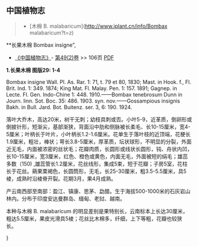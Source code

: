 
## 中国植物志

> * [木棉  B.  malabaricum](http://www.iplant.cn/info/Bombax malabaricum?t=z)

**长果木棉 Bombax insigne",

* [《中国植物志》](http://www.iplant.cn/frps)- [第49(2)卷](http://www.iplant.cn/frps/vol/49(2)) >> 106页 [PDF](http://www.iplant.cn/frps/pdf/49(2)/106.PDF)

**1.长果木棉 图版29: 1-4**

Bombax insigne Wall. Pl. As. Rar. 1: 71, t. 79 et 80, 1830; Mast. in Hook. f., Fl. Brit. Ind. 1: 349. 1874; King Mat. Fl. Malay. Pen. 1: 157. 1891; Gagnep. in Lecte. Fl. Gen. Indo-Chine 1: 448. 1910.——Bombax tenebrosum Dunn in Journ. linn. Sot. Boc. 35: 486. 1903. syn. nov.——Gossampious insignis Bakh. in Bull. Jard. Bot. Buitenz. ser. 3, 6: 190. 1924.

落叶大乔木，高达20米，树干无刺；幼枝具刺或否。小叶5-9，近革质，倒卵形或倒披针形，短渐尖，基部渐狭，背面沿中肋和侧脉被长柔毛、长10-15厘米，宽4-5厘米；叶柄长于叶片，小叶柄长1.2-1.6厘米。花单生于落叶枝的近顶端，花梗长1.9厘米，粗壮，棒状；萼长3.8-5厘米，厚革质，坛状球形，不明显的分裂，外面近无毛，内面被浓密的丝状毛；花瓣肉质，长圆形或线状长圆形，钝、舟状内凹，长10-15厘米，宽3厘米，红色、橙色或黄色，内面无毛，外面被短的绢毛；雄蕊多数（150) ,雄蕊管长1.2厘米，花丝线形，集成5束，短于花瓣；子房5室，花柱长于花丝。蒴果栗褐色，长圆筒形，无毛，长25-30厘米，粗3.5-5.5厘米，具5棱，成熟时沿棱脊开裂。花期3月，果4月成熟。

产云南西部至南部：盈江、镇康、思茅、勐腊。生于海拔500-1000米的石灰岩山林内。分布于印度安达曼群岛、缅甸、老挝、越南。

本种与木棉 B. malabaricum 的明显差别是果特别长，云南标本上长达30厘米，粗达5.5厘米，果皮光滑具5棱；花丝比木棉多，纤细，上下等粗，花瓣也较狭长。

}